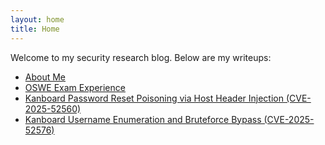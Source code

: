 ```yaml
---
layout: home
title: Home
---
```


Welcome to my security research blog. Below are my writeups:

- [About Me](posts/about.html)
- [OSWE Exam Experience](posts/oswe.html)
- [Kanboard Password Reset Poisoning via Host Header Injection (CVE-2025-52560)](posts/kanboard_password.html)
- [Kanboard Username Enumeration and Bruteforce Bypass (CVE-2025-52576)](posts/kanboard_users.html)
